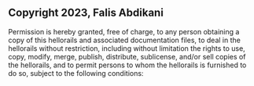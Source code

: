 ## Copyright 2023, Falis Abdikani

Permission is hereby granted, free of charge, to any person obtaining a copy of this hellorails and associated documentation files, to deal in the hellorails without restriction, including without limitation the rights to use, copy, modify, merge, publish, distribute, sublicense, and/or sell copies of the hellorails, and to permit persons to whom the hellorails is furnished to do so, subject to the following conditions:
